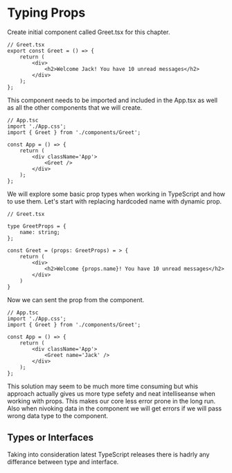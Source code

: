 # **Typing Props**

Create initial component called Greet.tsx for this chapter.

```tsx
// Greet.tsx
export const Greet = () => {
	return (
		<div>
			<h2>Welcome Jack! You have 10 unread messages</h2>
		</div>
	);
};
```

This component needs to be imported and included in the App.tsx as well as all the other
components that we will create.

```tsx
// App.tsc
import './App.css';
import { Greet } from './components/Greet';

const App = () => {
	return (
		<div className='App'>
			<Greet />
		</div>
	);
};
```

We will explore some basic prop types when working in TypeScript and how to use them.
Let's start with replacing hardcoded name with dynamic prop.

```tsx
// Greet.tsx

type GreetProps = {
	name: string;
};

const Greet = (props: GreetProps) = > {
    return (
        <div>
            <h2>Welcome {props.name}! You have 10 unread messages</h2>
        </div>
    )
}
```

Now we can sent the prop from the component.

```tsx
// App.tsc
import './App.css';
import { Greet } from './components/Greet';

const App = () => {
	return (
		<div className='App'>
			<Greet name='Jack' />
		</div>
	);
};
```

This solution may seem to be much more time consuming but whis approach actually gives us more type sefety
and neat intelliseanse when working with props. This makes our core less error prone in the long run.
Also when nivoking data in the component we will get errors if we will pass wrong data type to the component.

## **Types or Interfaces**

Taking into consideration latest TypeScript releases there is hadrly any differance between type and interface.
